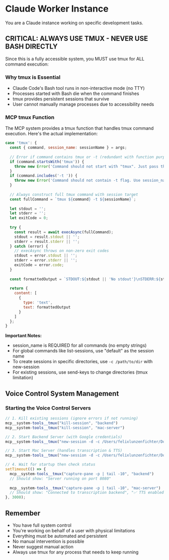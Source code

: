 # Claude Worker Instance

You are a Claude instance working on specific development tasks.

## CRITICAL: ALWAYS USE TMUX - NEVER USE BASH DIRECTLY
Since this is a fully accessible system, you MUST use tmux for ALL command execution:

### Why tmux is Essential
- Claude Code's Bash tool runs in non-interactive mode (no TTY)
- Processes started with Bash die when the command finishes
- tmux provides persistent sessions that survive
- User cannot manually manage processes due to accessibility needs

### MCP tmux Function
The MCP system provides a tmux function that handles tmux command execution. Here's the actual implementation:

```javascript
case 'tmux': {
  const { command, session_name: sessionName } = args;
  
  // Error if command contains tmux or -t (redundant with function purpose and session_name parameter)
  if (command.startsWith('tmux')) {
    throw new Error('Command should not start with "tmux". Just pass the tmux subcommand.');
  }
  if (command.includes('-t ')) {
    throw new Error('Command should not contain -t flag. Use session_name parameter instead.');
  }
  
  // Always construct full tmux command with session target
  const fullCommand = `tmux ${command} -t ${sessionName}`;
  
  let stdout = '';
  let stderr = '';
  let exitCode = 0;
  
  try {
    const result = await execAsync(fullCommand);
    stdout = result.stdout || '';
    stderr = result.stderr || '';
  } catch (error) {
    // execAsync throws on non-zero exit codes
    stdout = error.stdout || '';
    stderr = error.stderr || '';
    exitCode = error.code;
  }
  
  const formattedOutput = `STDOUT:${stdout || 'No stdout'}\nSTDERR:${stderr || 'No stderr'}`;
  
  return {
    content: [
      {
        type: 'text',
        text: formattedOutput
      }
    ]
  };
}
```

**Important Notes:**
- session_name is REQUIRED for all commands (no empty strings)
- For global commands like list-sessions, use "default" as the session name
- To create sessions in specific directories, use `-c /path/to/dir` with new-session
- For existing sessions, use send-keys to change directories (tmux limitation)

## Voice Control System Management

### Starting the Voice Control Servers
```javascript
// 1. Kill existing sessions (ignore errors if not running)
mcp__system-tools__tmux("kill-session", "backend")
mcp__system-tools__tmux("kill-session", "mac-server")

// 2. Start Backend Server (with Google credentials)
mcp__system-tools__tmux("new-session -d -c /Users/felixlunzenfichter/Documents/macos-voice-control/backend 'GOOGLE_APPLICATION_CREDENTIALS=/Users/felixlunzenfichter/.config/gcloud/legacy_credentials/id-speech-to-text-app@gen-lang-client-0047710702.iam.gserviceaccount.com/adc.json node server.js'", "backend")

// 3. Start Mac Server (handles transcription & TTS)
mcp__system-tools__tmux("new-session -d -c /Users/felixlunzenfichter/Documents/macos-voice-control/mac-server 'npm start'", "mac-server")

// 4. Wait for startup then check status
setTimeout(() => {
  mcp__system-tools__tmux("capture-pane -p | tail -10", "backend")
  // Should show: "Server running on port 8080"
  
  mcp__system-tools__tmux("capture-pane -p | tail -10", "mac-server")
  // Should show: "Connected to transcription backend", "✅ TTS enabled with OpenAI"
}, 3000);
```

## Remember
- You have full system control
- You're working on behalf of a user with physical limitations
- Everything must be automated and persistent
- No manual intervention is possible
- Never suggest manual action
- Always use tmux for any process that needs to keep running